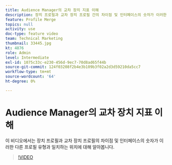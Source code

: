 ```yaml
---
title: Audience Manager의 교차 장치 지표 이해
description: 장치 프로필과 교차 장치 프로필 간의 차이점 및 인터페이스의 숫자가 이러한 다른 프로필 유형과 일치하는 위치에 대해 알아봅니다.
feature: Profile Merge
topics: null
activity: use
doc-type: feature video
team: Technical Marketing
thumbnail: 33445.jpg
kt: 4876
role: Admin
level: Intermediate
exl-id: 1075c33c-e230-456d-9ec7-70d8ad65f44b
source-git-commit: 124f03208f2b4e3b109b3f02a2d3d59210da5cc7
workflow-type: tm+mt
source-wordcount: '64'
ht-degree: 0%

---
```


# Audience Manager의 교차 장치 지표 이해

이 비디오에서는 장치 프로필과 교차 장치 프로필의 차이점 및 인터페이스의 숫자가 이러한 다른 프로필 유형과 일치하는 위치에 대해 알아봅니다.

>[!VIDEO](https://video.tv.adobe.com/v/36875/?quality=12&captions=kor)
